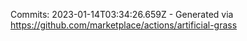 Commits: 2023-01-14T03:34:26.659Z - Generated via https://github.com/marketplace/actions/artificial-grass
<br>
